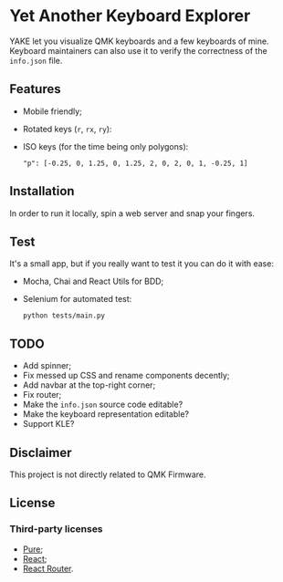 # Yet Another Keyboard Explorer

YAKE let you visualize QMK keyboards and a few keyboards of mine.  
Keyboard maintainers can also use it to verify the correctness of the `info.json` file.

## Features

- Mobile friendly;
- Rotated keys (`r`, `rx`, `ry`):
- ISO keys (for the time being only polygons):

      "p": [-0.25, 0, 1.25, 0, 1.25, 2, 0, 2, 0, 1, -0.25, 1]

## Installation

In order to run it locally, spin a web server and snap your fingers.

## Test

It's a small app, but if you really want to test it you can do it with ease:

- Mocha, Chai and React Utils for BDD;
- Selenium for automated test:

      python tests/main.py

## TODO

- Add spinner;
- Fix messed up CSS and rename components decently;
- Add navbar at the top-right corner;
- Fix router;
- Make the `info.json` source code editable?
- Make the keyboard representation editable?
- Support KLE?

## Disclaimer

This project is not directly related to QMK Firmware.

## License

### Third-party licenses

- [Pure](https://github.com/pure-css/pure/blob/master/LICENSE);
- [React](https://github.com/facebook/react/blob/master/LICENSE);
- [React Router](https://github.com/ReactTraining/react-router/blob/master/LICENSE).
